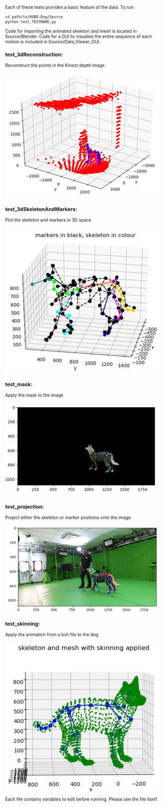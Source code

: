 	
Each of these tests provides a basic feature of the data. To run:
```
cd path/to/RGBD-Dog/Source
python test_TESTNAME.py
```

Code for importing the animated skeleton and mesh is located in Source/Blender. Code for a GUI to visualise the entire sequence of each motion is included in Source/Data_Viewer_GUI.

### test_3dReconstruction: 
Reconstruct the points in the Kinect depth image

![RGBD-Dog](/figs/test_3dReconstruction.png)
### test_3dSkeletonAndMarkers: 
Plot the skeleton and markers in 3D space

![RGBD-Dog](/figs/test_3dSkeletonAndMarkers.png)
### test_mask: 
Apply the mask to the image

![RGBD-Dog](/figs/test_mask.png)
### test_projection: 
Project either the skeleton or marker positions onto the image

![RGBD-Dog](/figs/test_projections.png)
### test_skinning: 
Apply the animation from a bvh file to the dog

![RGBD-Dog](/figs/test_skinning.png)

Each file contains variables to edit before running. Please see the file itself.

